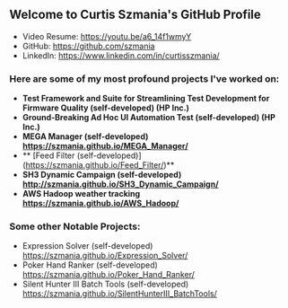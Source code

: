 ## Welcome to Curtis Szmania's GitHub Profile

* Video Resume: https://youtu.be/a6_14f1wmyY
* GitHub: https://github.com/szmania
* LinkedIn: https://www.linkedin.com/in/curtisszmania/

### Here are some of my most profound projects I've worked on:
* **Test Framework and Suite for Streamlining Test Development for Firmware Quality (self-developed) (HP Inc.)**
* **Ground-Breaking Ad Hoc UI Automation Test (self-developed) (HP Inc.)**
* **MEGA Manager (self-developed) https://szmania.github.io/MEGA_Manager/**
* ** [Feed Filter (self-developed)] (https://szmania.github.io/Feed_Filter/)**
* **SH3 Dynamic Campaign (self-developed) http://szmania.github.io/SH3_Dynamic_Campaign/**
* **AWS Hadoop weather tracking https://szmania.github.io/AWS_Hadoop/**

### Some other Notable Projects:
* Expression Solver (self-developed) https://szmania.github.io/Expression_Solver/
* Poker Hand Ranker (self-developed) https://szmania.github.io/Poker_Hand_Ranker/
* Silent Hunter III Batch Tools (self-developed) https://szmania.github.io/SilentHunterIII_BatchTools/
